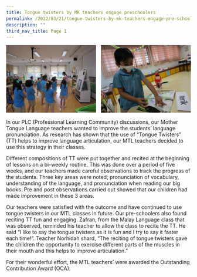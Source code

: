 ```yaml
---
title: Tongue twisters by MK teachers engage preschoolers
permalink: /2022/03/21/tongue-twisters-by-mk-teachers-engage-pre-schoolers/
description: ""
third_nav_title: Page 1
---
```


![](/images/tonguetwisties.jpg)

<p>In our PLC (Professional Learning Community) discussions, our Mother Tongue Language teachers wanted to improve the students&rsquo; language pronunciation. As research has shown that the use of &ldquo;Tongue Twisters&rdquo; (TT) helps to improve language articulation, our MTL teachers decided to use this strategy in their classes.</p>
<p>Different compositions of TT were put together and recited at the beginning of lessons on a bi-weekly routine. This was done over a period of five weeks, and our teachers made careful observations to track the progress of the students. Three key areas were noted; pronunciation of vocabulary, understanding of the language, and pronunciation when reading our big books. Pre and post observations carried out showed that our children had made improvement in these 3 areas.</p>
<p>Our teachers were satisfied with the outcome and have continued to use tongue twisters in our MTL classes in future. Our pre-schoolers also found reciting TT fun and engaging. Zafran, from the Malay Language class that was observed, reminded his teacher to allow the class to recite the TT. He said &ldquo;I like to say the tongue twisters as it is fun and I try to say it faster each time!&rdquo;. Teacher Norhidah shard, &ldquo;The reciting of tongue twisters gave the children the opportunity to exercise different parts of the muscles in their mouth and this helps to improve articulation.&rdquo;</p>
<p>For their wonderful effort, the MTL teachers&rsquo; were awarded the Outstanding Contribution Award (OCA).</p>